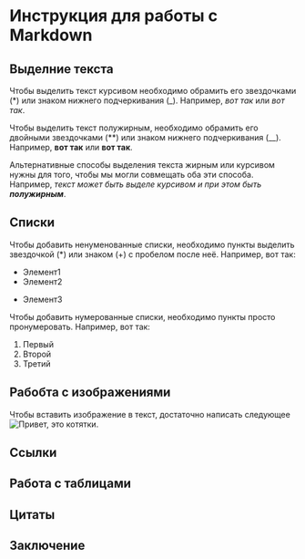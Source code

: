 # Инструкция для работы с Markdown

## Выделние текста

Чтобы выделить текст курсивом необходимо обрамить его звездочками (*) или знаком нижнего подчеркивания (_). Например, *вот так* или _вот так_.

Чтобы выделить текст полужирным, необходимо обрамить его двойными звездочками (**) или знаком нижнего подчеркивания (__). Например, **вот так** или __вот так__.

Альтернативные способы выделения текста жирным или курсивом нужны для того, чтобы мы могли совмещать оба эти способа.
Например, _текст может быть выделе курсивом и при этом быть **полужирным**_.

## Списки

Чтобы добавить ненуменованные списки, необходимо пункты выделить звездочкой (*) или знаком (+) с пробелом после неё.
Например, вот так:
* Элемент1
* Элемент2
+ Элемент3

Чтобы добавить нумерованные списки, необходимо пункты просто пронумеровать.
Например, вот так:
1. Первый
2. Второй
3. Третий

## Рабобта с изображениями

Чтобы вставить изображение в текст, достаточно написать следующее ![Привет, это котятки](Cats.jpg).

## Ссылки

## Работа с таблицами

## Цитаты

## Заключение